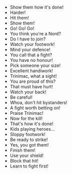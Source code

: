- Show them how it's done!
- Harder!
- Hit them!
- Show them!
- Go! Go! Go!
- You think you're a Nord?
- Do I have to join?
- Watch your footwork!
- Mind your defence!
- You call that a fight?
- You have no honour!
- Pick someone your size!
- Excellent handiwork!
- Trinimac, what a sight!
- You are proud of this?
- That must have hurt!
- Watch your back!
- Be careful!
- Whoa, don't hit bystanders!
- A fight worth betting on!
- Praise Trinimac!
- Now for the kill!
- That's how it's done!
- Kids playing heroes...
- Sloppy footwork!
- Be ready to strike!
- Yes, you got them!
- Finish them!
- Use your shield!
- Block that hit!
- Learn to fight first!
